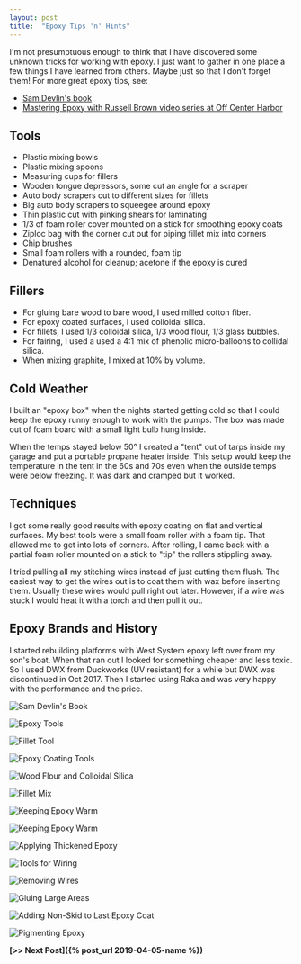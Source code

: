 ```yaml
---
layout: post
title:  "Epoxy Tips 'n' Hints"
---
```


I'm not presumptuous enough to think that I have discovered some unknown tricks for working with epoxy. I just want to gather in one place a few things I have learned from others. Maybe just so that I don't forget them! For more great epoxy tips, see:

* [Sam Devlin's book](www.amazon.com/Devlins-Boatbuilding-Build-Stitch-Glue/dp/0071579907/ref=sr_1_1)
* [Mastering Epoxy with Russell Brown video series at Off Center Harbor](https://www.offcenterharbor.com/videos/mastering-epoxy-russell-brown-part-1-introduction-filleting/)

## Tools

* Plastic mixing bowls
* Plastic mixing spoons
* Measuring cups for fillers
* Wooden tongue depressors, some cut an angle for a scraper
* Auto body scrapers cut to different sizes for fillets
* Big auto body scrapers to squeegee around epoxy
* Thin plastic cut with pinking shears for laminating
* 1/3 of foam roller cover mounted on a stick for smoothing epoxy coats
* Ziploc bag with the corner cut out for piping fillet mix into corners
* Chip brushes
* Small foam rollers with a rounded, foam tip
* Denatured alcohol for cleanup; acetone if the epoxy is cured

## Fillers

* For gluing bare wood to bare wood, I used milled cotton fiber.
* For epoxy coated surfaces, I used colloidal silica.
* For fillets, I used 1/3 colloidal silica, 1/3 wood flour, 1/3 glass bubbles.
* For fairing, I used a used a 4:1 mix of phenolic micro-balloons to collidal silica.
* When mixing graphite, I mixed at 10% by volume.

## Cold Weather

I built an "epoxy box" when the nights started getting cold so that I could keep the epoxy runny enough to work with the pumps. The box was made out of foam board with a small light bulb hung inside.

When the temps stayed below 50° I created a "tent" out of tarps inside my garage and put a portable propane heater inside. This setup would keep the temperature in the tent in the 60s and 70s even when the outside temps were below freezing. It was dark and cramped but it worked.

## Techniques

I got some really good results with epoxy coating on flat and vertical surfaces. My best tools were a small foam roller with a foam tip. That allowed me to get into lots of corners. After rolling, I came back with a partial foam roller mounted on a stick to "tip" the rollers stippling away.

I tried pulling all my stitching wires instead of just cutting them flush. The easiest way to get the wires out is to coat them with wax before inserting them. Usually these wires would pull right out later. However, if a wire was stuck I would heat it with a torch and then pull it out.

## Epoxy Brands and History

I started rebuilding platforms with West System epoxy left over from my son's boat. When that ran out I looked for something cheaper and less toxic. So I used DWX from Duckworks (UV resistant) for a while but DWX was discontinued in Oct 2017. Then I started using Raka and was very happy with the performance and the price.

![Sam Devlin's Book](/assets/images/epoxy-book.jpg)

![Epoxy Tools](/assets/images/epoxy-tools.jpg)

![Fillet Tool](/assets/images/epoxy-beam-fillet.jpg)

![Epoxy Coating Tools](/assets/images/epoxy-coating-tools.jpg)

![Wood Flour and Colloidal Silica](/assets/images/epoxy-fillers.jpg)

![Fillet Mix](/assets/images/epoxy-fillet-mix.jpg)

![Keeping Epoxy Warm](/assets/images/epoxy-warmer-1.jpg)

![Keeping Epoxy Warm](/assets/images/epoxy-warmer-2.jpg)

![Applying Thickened Epoxy](/assets/images/epoxy-bag.jpg)

![Tools for Wiring](/assets/images/epoxy-wiring.jpg)

![Removing Wires](/assets/images/epoxy-heat-wires.jpg)

![Gluing Large Areas](/assets/images/epoxy-gluing.jpg)

![Adding Non-Skid to Last Epoxy Coat](/assets/images/epoxy-non-skid.jpg)

![Pigmenting Epoxy](/assets/images/epoxy-pigment.jpg)

**[>> Next Post]({% post_url 2019-04-05-name %})**
